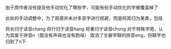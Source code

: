 由于原作者没有提及他手动优化了哪些字，可能有些手动优化的字被覆盖掉了

此处的手动调整中，为了观感并未对多音字进行规避，而是将其归为某类，包括

将长归于读音chang
将行归于读音hang
将重归于读音chong
对于特殊字嗯，认为其属于拼音n（既没有声母也没有韵母）
取消了生僻字鞥的拼音eng，将鞥字也归到了n下
